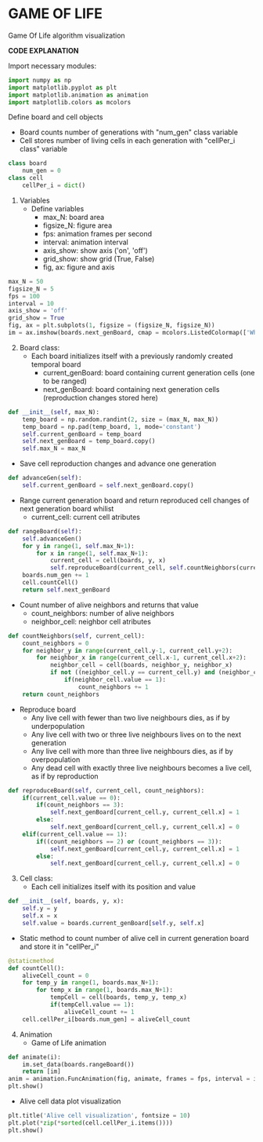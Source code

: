 # GAME OF LIFE
Game Of Life algorithm visualization

**CODE EXPLANATION**

Import necessary modules:
```python
import numpy as np
import matplotlib.pyplot as plt
import matplotlib.animation as animation
import matplotlib.colors as mcolors
```
Define board and cell objects
- Board counts number of generations with "num_gen" class variable
- Cell stores number of living cells in each generation with "cellPer_i class" variable
```python
class board
    num_gen = 0
class cell
    cellPer_i = dict()
```
1. Variables
   - Define variables
     - max_N: board area
     - figsize_N: figure area
     - fps: animation frames per second
     - interval: animation interval
     - axis_show: show axis ('on', 'off')
     - grid_show: show grid (True, False)
     - fig, ax: figure and axis
```python
max_N = 50
figsize_N = 5
fps = 100
interval = 10
axis_show = 'off'
grid_show = True
fig, ax = plt.subplots(1, figsize = (figsize_N, figsize_N))
im = ax.imshow(boards.next_genBoard, cmap = mcolors.ListedColormap(['White', 'Black']))
```

2. Board class:
   - Each board initializes itself with a previously randomly created temporal board
     - current_genBoard: board containing current generation cells (one to be ranged)
     - next_genBoard: board containing next generation cells (reproduction changes stored here)
```python
def __init__(self, max_N):
    temp_board = np.random.randint(2, size = (max_N, max_N))
    temp_board = np.pad(temp_board, 1, mode='constant')
    self.current_genBoard = temp_board
    self.next_genBoard = temp_board.copy()
    self.max_N = max_N
```
   - Save cell reproduction changes and advance one generation
```python
def advanceGen(self):
    self.current_genBoard = self.next_genBoard.copy()
```
   - Range current generation board and return reproduced cell changes of next generation board whilist
     - current_cell: current cell atributes
```python
def rangeBoard(self):
    self.advanceGen()
    for y in range(1, self.max_N+1):
        for x in range(1, self.max_N+1):
            current_cell = cell(boards, y, x)
            self.reproduceBoard(current_cell, self.countNeighbors(current_cell))
    boards.num_gen += 1
    cell.countCell()
    return self.next_genBoard
```
   - Count number of alive neighbors and returns that value
     - count_neighbors: number of alive neighbors
     - neighbor_cell: neighbor cell atributes
```python
def countNeighbors(self, current_cell):
    count_neighbors = 0
    for neighbor_y in range(current_cell.y-1, current_cell.y+2):
        for neighbor_x in range(current_cell.x-1, current_cell.x+2):
            neighbor_cell = cell(boards, neighbor_y, neighbor_x)
            if not ((neighbor_cell.y == current_cell.y) and (neighbor_cell.x == current_cell.x)):
                if(neighbor_cell.value == 1):
                    count_neighbors += 1
    return count_neighbors
```
   - Reproduce board
     - Any live cell with fewer than two live neighbours dies, as if by underpopulation
     - Any live cell with two or three live neighbours lives on to the next generation
     - Any live cell with more than three live neighbours dies, as if by overpopulation
     - Any dead cell with exactly three live neighbours becomes a live cell, as if by reproduction
```python
def reproduceBoard(self, current_cell, count_neighbors):
    if(current_cell.value == 0):
        if(count_neighbors == 3):
            self.next_genBoard[current_cell.y, current_cell.x] = 1
        else:
            self.next_genBoard[current_cell.y, current_cell.x] = 0
    elif(current_cell.value == 1):
        if((count_neighbors == 2) or (count_neighbors == 3)):
            self.next_genBoard[current_cell.y, current_cell.x] = 1
        else:
            self.next_genBoard[current_cell.y, current_cell.x] = 0
```
3. Cell class:
   - Each cell initializes itself with its position and value
```python
def __init__(self, boards, y, x):
    self.y = y
    self.x = x
    self.value = boards.current_genBoard[self.y, self.x]
```
   - Static method to count number of alive cell in current generation board and store it in "cellPer_i"
```python
@staticmethod
def countCell():
    aliveCell_count = 0
    for temp_y in range(1, boards.max_N+1):
        for temp_x in range(1, boards.max_N+1):
            tempCell = cell(boards, temp_y, temp_x)
            if(tempCell.value == 1):
                aliveCell_count += 1
    cell.cellPer_i[boards.num_gen] = aliveCell_count
```
4. Animation
   - Game of Life animation
```python
def animate(i):
    im.set_data(boards.rangeBoard())
    return [im]
anim = animation.FuncAnimation(fig, animate, frames = fps, interval = interval, blit = False, repeat = True)
plt.show()
```
   - Alive cell data plot visualization
```python
plt.title('Alive cell visualization', fontsize = 10)
plt.plot(*zip(*sorted(cell.cellPer_i.items())))
plt.show()
```
